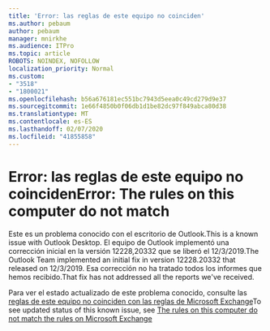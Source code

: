 ```yaml
---
title: 'Error: las reglas de este equipo no coinciden'
ms.author: pebaum
author: pebaum
manager: mnirkhe
ms.audience: ITPro
ms.topic: article
ROBOTS: NOINDEX, NOFOLLOW
localization_priority: Normal
ms.custom:
- "3518"
- "1800021"
ms.openlocfilehash: b56a676181ec551bc7943d5eea0c49cd279d9e37
ms.sourcegitcommit: 1e66f4850b0f06db1d1be82dc97f849abca80d38
ms.translationtype: MT
ms.contentlocale: es-ES
ms.lasthandoff: 02/07/2020
ms.locfileid: "41855858"
---
```

# <a name="error-the-rules-on-this-computer-do-not-match"></a><span data-ttu-id="8d007-102">Error: las reglas de este equipo no coinciden</span><span class="sxs-lookup"><span data-stu-id="8d007-102">Error: The rules on this computer do not match</span></span>

<span data-ttu-id="8d007-103">Este es un problema conocido con el escritorio de Outlook.</span><span class="sxs-lookup"><span data-stu-id="8d007-103">This is a known issue with Outlook Desktop.</span></span> <span data-ttu-id="8d007-104">El equipo de Outlook implementó una corrección inicial en la versión 12228,20332 que se liberó el 12/3/2019.</span><span class="sxs-lookup"><span data-stu-id="8d007-104">The Outlook Team implemented an initial fix in version 12228.20332 that released on 12/3/2019.</span></span> <span data-ttu-id="8d007-105">Esa corrección no ha tratado todos los informes que hemos recibido.</span><span class="sxs-lookup"><span data-stu-id="8d007-105">That fix has not addressed all the reports we've received.</span></span>

<span data-ttu-id="8d007-106">Para ver el estado actualizado de este problema conocido, consulte las [reglas de este equipo no coinciden con las reglas de Microsoft Exchange](https://support.office.com/article/d032e037-b224-429e-b325-633afde9b5f0)</span><span class="sxs-lookup"><span data-stu-id="8d007-106">To see updated status of this known issue, see [The rules on this computer do not match the rules on Microsoft Exchange](https://support.office.com/article/d032e037-b224-429e-b325-633afde9b5f0)</span></span>